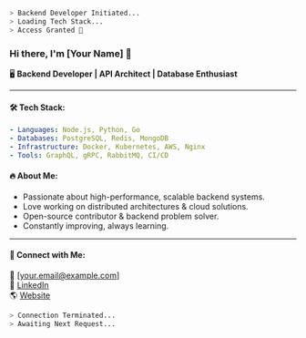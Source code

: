 ```bash
> Backend Developer Initiated...
> Loading Tech Stack...
> Access Granted 🚀
```

### Hi there, I'm [Your Name] 👋

🖥️ **Backend Developer | API Architect | Database Enthusiast**

---

#### 🛠️ Tech Stack:

```yaml
- Languages: Node.js, Python, Go
- Databases: PostgreSQL, Redis, MongoDB
- Infrastructure: Docker, Kubernetes, AWS, Nginx
- Tools: GraphQL, gRPC, RabbitMQ, CI/CD
```

#### 🔥 About Me:
- Passionate about high-performance, scalable backend systems.
- Love working on distributed architectures & cloud solutions.
- Open-source contributor & backend problem solver.
- Constantly improving, always learning.

---

#### 📡 Connect with Me:
📧 [your.email@example.com]  
💼 [LinkedIn](https://linkedin.com/in/yourprofile)  
🌎 [Website](https://yourwebsite.com)  

```bash
> Connection Terminated...
> Awaiting Next Request...
```
